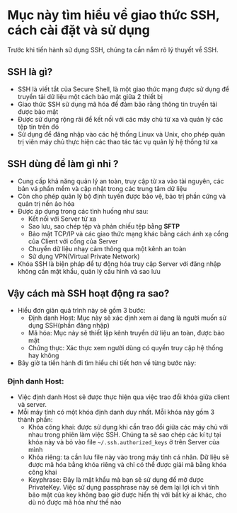 # Mục này tìm hiểu về giao thức SSH, cách cài đặt và sử dụng

Trước khi tiến hành sử dụng SSH, chúng ta cần nắm rõ lý thuyết về SSH.
## SSH là gì?
- SSH là viết tắt của Secure Shell, là một giao thức mạng được sử dụng để truyền tải dữ liệu một cách bảo mật giữa 2 thiết bị
- Giao thức SSH sử dụng mã hóa để đảm bảo rằng thông tin truyền tải được bảo mật 
- Được sử dụng rộng rãi để kết nối với các máy chủ từ xa và quản lý các tệp tin trên đó
- Sử dụng để đăng nhập vào các hệ thống Linux và Unix, cho phép quản trị viên máy chủ thực hiện các thao tác tác vụ quản lý hệ thống từ xa

## SSH dùng để làm gì nhỉ ?
- Cung cấp khả năng quản lý an toàn, truy cập từ xa vào tài nguyên, các bản vá phần mềm và cập nhật trong các trung tâm dữ liệu
- Còn cho phép quản lý bộ định tuyến được bảo vệ, bảo trị phần cứng và quản trị nền ảo hóa
- Được áp dụng trong các tình huống như sau:
  - Kết nối với Server từ xa
  - Sao lưu, sao chép tệp và phản chiếu tệp bằng **SFTP**
  - Bảo mật TCP/IP và các giao thức mạng khác bằng cách ánh xạ cổng của Client với cổng của Server
  - Chuyển dữ liệu nhạy cảm thông qua một kênh an toàn
  - Sử dụng VPN(Virtual Private Network)
- Khóa SSH là biện pháp để tự động hóa truy cập Server với đăng nhập không cần mật khẩu, quản lý cấu hình và sao lưu

## Vậy cách mà SSH hoạt động ra sao?
- Hiểu đơn giản quá trình này sẽ gồm 3 bước:
  - Định danh Host: Mục này sẽ xác định xem ai đang là người muốn sử dụng SSH(phần đăng nhập)
  - Mã hóa: Mục này sẽ thiết lập kênh truyền dữ liệu an toàn, được bảo mật
  - Chứng thực: Xác thực xem người dùng có quyền truy cập hệ thống hay không
- Bây giờ ta tiến hành đi tìm hiểu chi tiết hơn về từng bước này:
### Định danh Host:
- Việc định danh Host sẽ được thực hiện qua việc trao đổi khóa giữa client và server.
- Mỗi máy tính có một khóa định danh duy nhất. Mỗi khóa này gồm 3 thành phần:
  - Khóa công khai: được sử dụng khi cần trao đổi giữa các máy chủ với nhau trong phiên làm việc SSH. Chúng ta sẽ sao chép các kí tự tại khóa này và bỏ vào file `~/.ssh.authorized_keys` ở trên Server của mình
  - Khóa riêng: ta cần lưu file này vào trong máy tính cá nhân. Dữ liệu sẽ được mã hóa bằng khóa riêng và chỉ có thể được giải mã bằng khóa công khai
  - Keyphrase: Đây là mật khẩu mà bạn sẽ sử dụng để mở được PrivateKey. Việc sử dụng passphrase này sẽ đem lại lợi ích vì tính bảo mật của key không bao giờ được hiển thị với bất kỳ ai khác, cho dù nó được mã hóa như thế nào